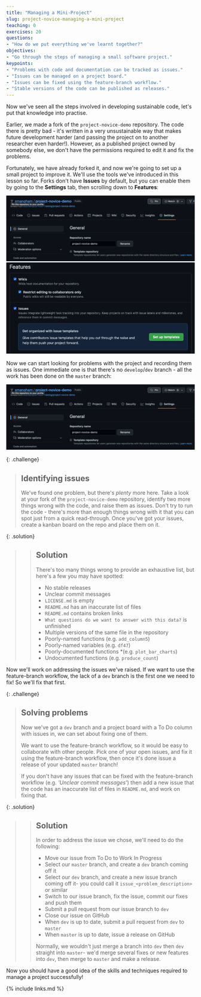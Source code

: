 ```yaml
---
title: "Managing a Mini-Project"
slug: project-novice-managing-a-mini-project
teaching: 0
exercises: 20
questions:
- "How do we put everything we've learnt together?"
objectives:
- "Go through the steps of managing a small software project."
keypoints:
- "Problems with code and documentation can be tracked as issues."
- "Issues can be managed on a project board."
- "Issues can be fixed using the feature-branch workflow."
- "Stable versions of the code can be published as releases."
---
```


Now we've seen all the steps involved in developing sustainable code, let's put that knowledge into practise.

Earlier, we made a fork of the `project-novice-demo` repository. The code there is pretty bad - it's written in a very unsustainable way that makes future development harder (and passing the project on to another researcher even harder!). However, as a published project owned by somebody else, we don't have the permissions required to edit it and fix the problems.

Fortunately, we have already forked it, and now we're going to set up a small project to improve it.
We'll use the tools we've introduced in this lesson so far. Forks don't have **Issues** by default, but you can enable them by going to  the **Settings** tab, then scrolling down to **Features**:

![Selecting the settings tab](fig/06-project/project-settings.png)
![Enabling issues](fig/06-project/project-settings-issues.png)

Now we can start looking for problems with the project and recording them as issues. One immediate one is that there's no `develop`/`dev` branch - all the work has been done on the `master` branch:

![No dev branch](fig/06-project/project-settings.png)

{: .challenge}
> ## Identifying issues
> We've found one problem, but there's *plenty* more here. Take a look at your fork of the `project-novice-demo` repository, identify two more things wrong with the code, and raise them as issues. Don't try to run the code - there's more than enough things wrong with it that you can spot just from a quick read-through.
> Once you've got your issues, create a kanban board on the repo and place them on it.
>
> 
{: .solution}

> > ## Solution
> >
> > There's too many things wrong to provide an exhaustive list, but here's a few you may have spotted:
> > * No stable releases
> > * Unclear commit messages
> > * `LICENSE.md` is empty
> > * `README.md` has an inaccurate list of files
> > * `README.md` contains broken links
> > * `What questions do we want to answer with this data?` is unfinished
> > * Multiple versions of the same file in the repository
> > * Poorly-named functions (e.g. `add_column5`)
> > * Poorly-named variables (e.g. `df47`)
> > * Poorly-documented functions *(e.g. `plot_bar_charts`)
> > * Undocumented functions (e.g. `produce_count`)

Now we'll work on addressing the issues we've raised. If we want to use the feature-branch workflow, the lack of a `dev` branch is the first one we need to fix! So we'll fix that first.

{: .challenge}
> ## Solving problems
> 
> Now we've got a `dev` branch and a project board with a To Do column with issues in, we can set about fixing one of them.
> 
> We want to use the feature-branch workflow, so it would be easy to collaborate with other people. Pick one of your open issues, and fix it using the feature-branch workflow, then once it's done issue a release of your updated `master` branch!
>
> If you don't have any issues that can be fixed with the feature-branch workflow (e.g. *'Unclear commit messages'*) then add a new issue that the code has an inaccurate list of files in `README.md`, and work on fixing that.
>
> 
{: .solution}

> > ## Solution
> >
> > In order to address the issue we chose, we'll need to do the following:
> > * Move our issue from To Do to Work In Progress
> > * Select our `master` branch, and create a `dev` branch coming off it
> > * Select our `dev` branch, and create a new issue branch coming off it- you could call it `issue_<problem_description>` or similar
> > * Switch to our issue branch, fix the issue, commit our fixes and push them
> > * Submit a pull request from our issue branch to `dev`
> > * Close our issue on GitHub
> > * When `dev` is up to date, submit a pull request from `dev` to `master`
> > * When `master` is up to date, issue a release on GitHub
> >
> > Normally, we wouldn't just merge a branch into `dev` then `dev` straight into `master`- we'd merge several fixes or new features into `dev`, then merge to `master` and make a release. 


Now you should have a good idea of the skills and techniques required to manage a project successfully!

{% include links.md %}
